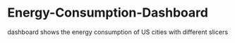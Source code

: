 # Energy-Consumption-Dashboard
dashboard shows the energy consumption of US cities with different slicers
